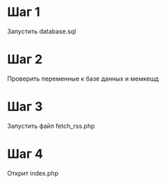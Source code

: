 # Шаг 1 
Запустить database.sql
# Шаг 2
Проверить переменные к базе данных и мемкешд
# Шаг 3
Запустить файл fetch_rss.php
# Шаг 4
Открит index.php
